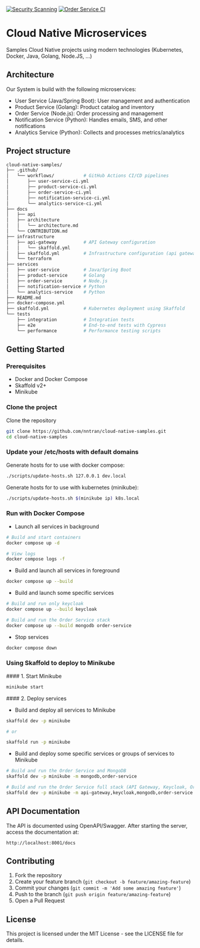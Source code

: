 [![Security Scanning](https://github.com/ntdtfr/cloud-native-samples/actions/workflows/trivy.yml/badge.svg)](https://github.com/ntdtfr/cloud-native-samples/actions/workflows/trivy.yml)
[![Order Service CI](https://github.com/ntdtfr/cloud-native-samples/actions/workflows/order-service-ci.yml/badge.svg)](https://github.com/ntdtfr/cloud-native-samples/actions/workflows/order-service-ci.yml)

# Cloud Native Microservices
Samples Cloud Native projects using modern technologies (Kubernetes, Docker, Java, Golang, Node.JS, ...)

## Architecture

Our System is build with the following microservices:

- User Service (Java/Spring Boot): User management and authentication
- Product Service (Golang): Product catalog and inventory
- Order Service (Node.js): Order processing and management
- Notification Service (Python): Handles emails, SMS, and other notifications
- Analytics Service (Python): Collects and processes metrics/analytics

## Project structure

```bash
cloud-native-samples/
├── .github/
│   └── workflows/           # GitHub Actions CI/CD pipelines
│       ├── user-service-ci.yml
│       ├── product-service-ci.yml
│       ├── order-service-ci.yml
│       ├── notification-service-ci.yml
│       └── analytics-service-ci.yml
├── docs
│   ├── api
│   ├── architecture
│   │   └── architecture.md
│   └── CONTRIBUTION.md
├── infrastructure
│   ├── api-gateway          # API Gateway configuration
│   │   └── skaffold.yml
│   ├── skaffold.yml         # Infrastructure configuration (api gateway, keycloak, ...)
│   └── terraform
├── services
│   ├── user-service         # Java/Spring Boot
│   ├── product-service      # Golang
│   ├── order-service        # Node.js
│   ├── notification-service # Python
│   └── analytics-service    # Python
├── README.md
├── docker-compose.yml
├── skaffold.yml             # Kubernetes deployment using Skaffold
└── tests
    ├── integration          # Integration tests
    ├── e2e                  # End-to-end tests with Cypress
    └── performance          # Performance testing scripts
```

## Getting Started

### Prerequisites
- Docker and Docker Compose
- Skaffold v2+
- Minikube

### Clone the project

Clone the repository

```bash
git clone https://github.com/nntran/cloud-native-samples.git
cd cloud-native-samples
```

### Update your /etc/hosts with default domains

Generate hosts for to use with docker compose:

```bash
./scripts/update-hosts.sh 127.0.0.1 dev.local
```

Generate hosts for to use with kubernetes (minikube):

```bash
./scripts/update-hosts.sh $(minikube ip) k8s.local
```

### Run with Docker Compose

* Launch all services in background
```bash
# Build and start containers
docker compose up -d

# View logs
docker compose logs -f
```

* Build and launch all services in foreground
```bash
docker compose up --build
```

* Build and launch some specific services
```bash
# Build and run only keycloak
docker compose up --build keycloak

# Build and run the Order Service stack
docker compose up --build mongodb order-service
```

* Stop services 
```bash
docker compose down
```

### Using Skaffold to deploy to Minikube

#### 1. Start Minikube

```bash
minikube start
```

#### 2. Deploy services

* Build and deploy all services to Minikube

```bash
skaffold dev -p minikube

# or 

skaffold run -p minikube
```

* Build and deploy some specific services or groups of services to Minikube

```bash
# Build and run the Order Service and MongoDB
skaffold dev -p minikube -m mongodb,order-service

# Build and run the Order Service full stack (API Gateway, Keycloak, Order Service and MongoDB)
skaffold dev -p minikube -m api-gateway,keycloak,mongodb,order-service
```

## API Documentation

The API is documented using OpenAPI/Swagger. After starting the server, access the documentation at:

```
http://localhost:8001/docs
```

## Contributing

1. Fork the repository
2. Create your feature branch (`git checkout -b feature/amazing-feature`)
3. Commit your changes (`git commit -m 'Add some amazing feature'`)
4. Push to the branch (`git push origin feature/amazing-feature`)
5. Open a Pull Request

## License

This project is licensed under the MIT License - see the LICENSE file for details.
